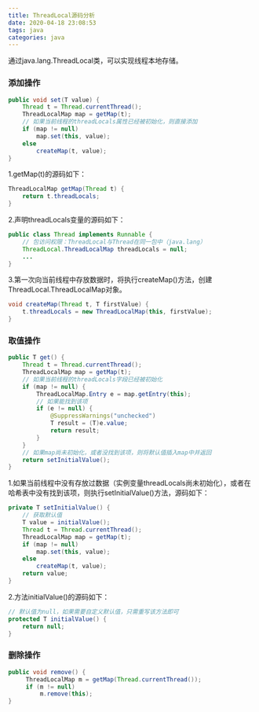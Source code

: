 ```yaml
---
title: ThreadLocal源码分析
date: 2020-04-18 23:08:53
tags: java
categories: java
---
```


通过java.lang.ThreadLocal类，可以实现线程本地存储。

<!--more-->

### 添加操作

```java
public void set(T value) {
    Thread t = Thread.currentThread();
    ThreadLocalMap map = getMap(t);
    // 如果当前线程的threadLocals属性已经被初始化，则直接添加
    if (map != null)
        map.set(this, value);
    else
        createMap(t, value);
}
```

1.getMap(t)的源码如下：

```java
ThreadLocalMap getMap(Thread t) {
    return t.threadLocals;
}
```

2.声明threadLocals变量的源码如下：

```java
public class Thread implements Runnable {
    // 包访问权限：ThreadLocal与Thread在同一包中（java.lang）
    ThreadLocal.ThreadLocalMap threadLocals = null;
    ...
}
```

3.第一次向当前线程中存放数据时，将执行createMap()方法，创建ThreadLocal.ThreadLocalMap对象。

```java
void createMap(Thread t, T firstValue) {
    t.threadLocals = new ThreadLocalMap(this, firstValue);
}
```

### 取值操作

```java
public T get() {
    Thread t = Thread.currentThread();
    ThreadLocalMap map = getMap(t);
    // 如果当前线程的threadLocals字段已经被初始化
    if (map != null) {
        ThreadLocalMap.Entry e = map.getEntry(this);
        // 如果能找到该项
        if (e != null) {
            @SuppressWarnings("unchecked")
            T result = (T)e.value;
            return result;
        }
    }
    // 如果map尚未初始化，或者没找到该项，则将默认值插入map中并返回
    return setInitialValue();
}
```

1.如果当前线程中没有存放过数据（实例变量threadLocals尚未初始化），或者在哈希表中没有找到该项，则执行setInitialValue()方法，源码如下：

```java
private T setInitialValue() {
    // 获取默认值
    T value = initialValue();
    Thread t = Thread.currentThread();
    ThreadLocalMap map = getMap(t);
    if (map != null)
        map.set(this, value);
    else
        createMap(t, value);
    return value;
}
```

2.方法initialValue()的源码如下：

```java
// 默认值为null，如果需要自定义默认值，只需重写该方法即可
protected T initialValue() {
    return null;
}
```

### 删除操作

```java
public void remove() {
     ThreadLocalMap m = getMap(Thread.currentThread());
     if (m != null)
         m.remove(this);
}
```

